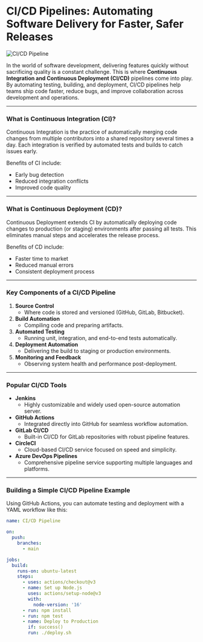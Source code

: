 # CI/CD Pipelines: Automating Software Delivery for Faster, Safer Releases

![CI/CD Pipeline](https://cdn.prod.website-files.com/619e15d781b21202de206fb5/65014979b272cde8cc5523c2_How-to-Attain-Business-Success-with-CICD-Pipeline-Automation-Testing.webp)

In the world of software development, delivering features quickly without sacrificing quality is a constant challenge. This is where **Continuous Integration and Continuous Deployment (CI/CD)** pipelines come into play. By automating testing, building, and deployment, CI/CD pipelines help teams ship code faster, reduce bugs, and improve collaboration across development and operations.

---

### **What is Continuous Integration (CI)?**

Continuous Integration is the practice of automatically merging code changes from multiple contributors into a shared repository several times a day. Each integration is verified by automated tests and builds to catch issues early.

Benefits of CI include:
- Early bug detection
- Reduced integration conflicts
- Improved code quality

---

### **What is Continuous Deployment (CD)?**

Continuous Deployment extends CI by automatically deploying code changes to production (or staging) environments after passing all tests. This eliminates manual steps and accelerates the release process.

Benefits of CD include:
- Faster time to market
- Reduced manual errors
- Consistent deployment process

---

### **Key Components of a CI/CD Pipeline**

1. **Source Control**
   - Where code is stored and versioned (GitHub, GitLab, Bitbucket).
2. **Build Automation**
   - Compiling code and preparing artifacts.
3. **Automated Testing**
   - Running unit, integration, and end-to-end tests automatically.
4. **Deployment Automation**
   - Delivering the build to staging or production environments.
5. **Monitoring and Feedback**
   - Observing system health and performance post-deployment.

---

### **Popular CI/CD Tools**

- **Jenkins**
  - Highly customizable and widely used open-source automation server.
- **GitHub Actions**
  - Integrated directly into GitHub for seamless workflow automation.
- **GitLab CI/CD**
  - Built-in CI/CD for GitLab repositories with robust pipeline features.
- **CircleCI**
  - Cloud-based CI/CD service focused on speed and simplicity.
- **Azure DevOps Pipelines**
  - Comprehensive pipeline service supporting multiple languages and platforms.

---

### **Building a Simple CI/CD Pipeline Example**

Using GitHub Actions, you can automate testing and deployment with a YAML workflow like this:

```yaml
name: CI/CD Pipeline

on:
  push:
    branches:
      - main

jobs:
  build:
    runs-on: ubuntu-latest
    steps:
      - uses: actions/checkout@v3
      - name: Set up Node.js
        uses: actions/setup-node@v3
        with:
          node-version: '16'
      - run: npm install
      - run: npm test
      - name: Deploy to Production
        if: success()
        run: ./deploy.sh
